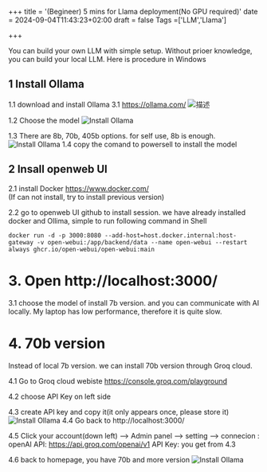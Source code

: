 +++
title = '(Begineer) 5 mins for Llama deployment(No GPU required)'
date = 2024-09-04T11:43:23+02:00
draft = false
Tags =['LLM','LIama']

+++


You can build your own LLM with simple setup. Without prioer knowledge, you can build your local LLM.
Here is procedure in Windows

## 1 Install Ollama
1.1 download and install Ollama 3.1  https://ollama.com/
![描述](../image/1.png)


1.2    Choose the model
![Install Ollama](/2.png)

1.3    There are 8b, 70b, 405b options. for self use, 8b is enough.
![Install Ollama](/3.png)
1.4   copy the comand to powersell to install the model
   

## 2 Insall openweb UI
2.1 install Docker https://www.docker.com/  
        (If can not install, try to install previous version)

2.2 go to openweb UI github to install session.
      we have already installed docker and Ollima, simple to run following command in Shell

    docker run -d -p 3000:8080 --add-host=host.docker.internal:host-gateway -v open-webui:/app/backend/data --name open-webui --restart always ghcr.io/open-webui/open-webui:main

# 3. Open http://localhost:3000/
3.1 choose the model of install 7b version. and you can communicate with AI locally.
      My laptop has low performance, therefore it is quite slow. 

# 4. 70b version
Instead of local 7b version. we can install 70b version through Groq cloud.

4.1 Go to Groq cloud webiste https://console.groq.com/playground

4.2 choose API Key on left side 

4.3 create API key and copy it(it only appears once, please store it)
![Install Ollama](/4.3.png)
4.4 Go back to http://localhost:3000/

4.5 Click your account(down left) --> Admin panel --> setting --> connecion :
    openAI API: https://api.groq.com/openai/v1
    API Key: you get from 4.3

4.6 back to homepage, you have 70b and more version 
![Install Ollama](/4-6.png)